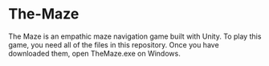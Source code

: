 # The-Maze
The Maze is an empathic maze navigation game built with Unity.
To play this game, you need all of the files in this repository. Once you have downloaded them, open TheMaze.exe on Windows.
